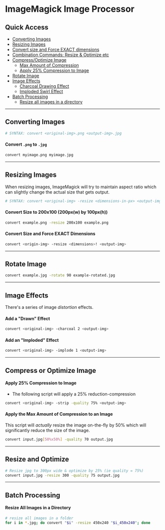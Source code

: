 # ImageMagick Image Processor


## Quick Access

- [Converting Images](#converting-images)
- [Resizing Images](#)
- [Convert size and Force EXACT dimensions](#convert-size-and-force-exact-dimensions)
- [Combination Commands: Resize & Optimize etc](#resize-and-optimize)
- [Compress/Optimize Image](#compress-or-optimize-image)
  - [Max Amount of Compression](#apply-the-max-amount-of-compression-to-an-image)
  - [Apply 25% Compression to Image](#apply-25-compression-to-image)
- [Rotate Image](#rotate-image)
- [Image Effects](#image-effects)
  - [Charcoal Drawing Effect](#add-a-drawn-effect)
  - [Imploded Swirl Effect](#add-an-imploded-effect)
- [Batch Processing](#batch-processing)
  - [Resize all images in a directory](#resize-all-images-in-a-directory)


-----------


## Converting Images

```bash
# SYNTAX: convert <original-img>.png <output-img>.jpg
```

#### Convert ```.png``` to ```.jpg```

```bash
convert myimage.png myimage.jpg
```

-----------


## Resizing Images
When resizing images, ImageMagick will try to maintain aspect ratio which can slightly change the actual size that gets output.

```bash
# SYNTAX: convert <original-img> -resize <dimensions-in-px> <output-img>
```

#### Convert Size to 200x100 (200px(w) by 100px(h))

```bash
convert example.png -resize 200x100 example.png
```

#### Convert Size and Force EXACT Dimensions

```bash
convert <origin-img> -resize <dimensions>! <output-img>
```

-----------

## Rotate Image

```bash
convert example.jpg -rotate 90 example-rotated.jpg
```

-----------


## Image Effects

There's a series of image *distortion* effects.


#### Add a "Drawn" Effect

```bash
convert <original-img> -charcoal 2 <output-img>
```

#### Add an "Imploded" Effect

```bash
convert <original-img> -implode 1 <output-img>
```

-----------


## Compress or Optimize Image

#### Apply 25% Compression to Image
- The following script will apply a 25% reduction-compression

```bash
convert <original-img> -strip -quality 75% <output-img>
```

#### Apply the Max Amount of Compression to an Image
This script will *actually* resize the image on-the-fly by 50% which will significantly reduce the size of the image.

```bash
convert input.jpg[50%x50%] -quality 70 output.jpg
```


-----------

## Resize and Optimize

```bash
# Resize jpg to 300px wide & optimize by 25% (ie quality = 75%)
convert input.jpg -resize 300 -quality 75 output.jpg
```


-----------


## Batch Processing


#### Resize All Images in a Directory
```bash
# resize all images in a folder
for i in *.jpg; do convert "$i" -resize 450x240 "$i_450x240"; done
```

